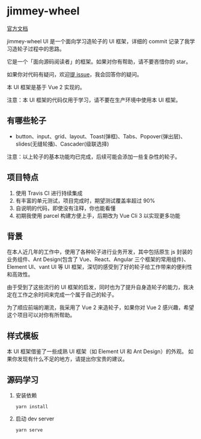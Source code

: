 # jimmey-wheel

[官方文档](https://github.com/JimmeyCheung/vue-wheels/)

jimmey-wheel UI 是一个面向学习造轮子的 UI 框架，详细的 commit 记录了我学习造轮子过程中的思路。

它是一个「面向源码阅读者」的框架。如果对你有帮助，请不要吝惜你的 star。

如果你对代码有疑问，欢迎[提 issue](https://github.com/JimmeyCheung/vue-wheels/issues)，我会回答你的疑问。

本 UI 框架是基于 Vue 2 实现的。

注意：本 UI 框架的代码仅用于学习，请不要在生产环境中使用本 UI 框架。

## 有哪些轮子

- button、input、grid、layout、Toast(弹框)、Tabs、Popover(弹出层)、slides(无缝轮播)、Cascader(级联选择)

注意：以上轮子的基本功能均已完成，后续可能会添加一些复杂性的轮子。

## 项目特点

1. 使用 Travis CI 进行持续集成
2. 有丰富的单元测试，项目完成时，期望测试覆盖率超过 90%
3. 自说明的代码，即使没有注释，你也能看懂
4. 初期我使用 parcel 构建方便上手，后期改为 Vue Cli 3 以实现更多功能

## 背景

在本人近几年的工作中，使用了各种轮子进行业务开发，其中包括原生 js 封装的业务组件、Ant Design(包含了 Vue、React、Angular 三个框架的常用组件)、Element UI、vant UI 等 UI 框架，深切的感受到了好的轮子给工作带来的便利性和高效性。

由于受到了这些流行的 UI 框架的启发，同时也为了提升自身造轮子的能力，我决定在工作之余时间来完成一个属于自己的轮子。

为了顺应前端的潮流，我采用了 Vue 2 来造轮子，如果你对 Vue 2 感兴趣，希望这个项目可以对你有所帮助。

## 样式模板

本 UI 框架借鉴了一些成熟 UI 框架（如 Element UI 和 Ant Design）的外观。
如果你发现有什么不足的地方，请提出你宝贵的建议。

## 源码学习

1. 安装依赖

   ```
   yarn install
   ```

2. 启动 dev server
   ```
   yarn serve
   ```

